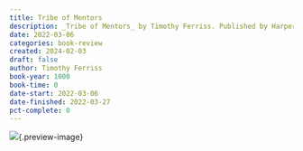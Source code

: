 ```yaml
---
title: Tribe of Mentors
description: _Tribe of Mentors_ by Timothy Ferriss. Published by HarperCollins, with ISBN 9781328994974.0. Read on 2022-03-06
date: 2022-03-06
categories: book-review
created: 2024-02-03
draft: false
author: Timothy Ferriss
book-year: 1000
book-time: 0
date-start: 2022-03-06
date-finished: 2022-03-27
pct-complete: 0
---
```


![](https://img1.od-cdn.com/ImageType-100/0874-1/{CAA817E7-D606-4DE5-93A3-DCD773427BB6}Img100.jpg){.preview-image}